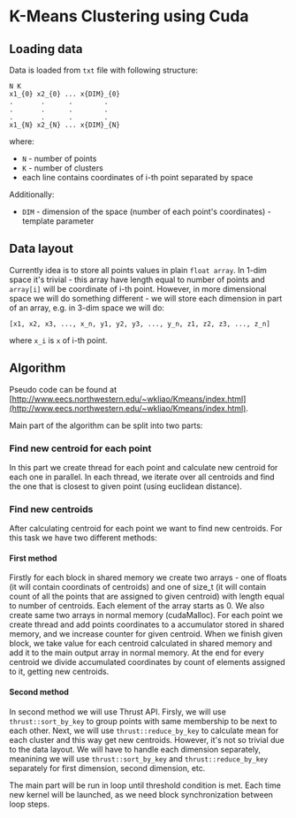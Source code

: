 # K-Means Clustering using Cuda

## Loading data

Data is loaded from `txt` file with following structure:

```
N K
x1_{0} x2_{0} ... x{DIM}_{0}
.       .      .        .
.       .      .        .
.       .      .        .
x1_{N} x2_{N} ... x{DIM}_{N}
```

where:

- `N` - number of points
- `K` - number of clusters
- each line contains coordinates of i-th point separated by space

Additionally:

- `DIM` - dimension of the space (number of each point's coordinates) - template parameter

## Data layout

Currently idea is to store all points values in plain `float array`.
In 1-dim space it's trivial - this array have length equal to number of points and `array[i]` will be coordinate of i-th point.
However, in more dimensional space we will do something different - we will store each dimension in part of an array, e.g. in 3-dim space we will do:

```
[x1, x2, x3, ..., x_n, y1, y2, y3, ..., y_n, z1, z2, z3, ..., z_n]
```

where `x_i` is `x` of i-th point.

## Algorithm

Pseudo code can be found at [http://www.eecs.northwestern.edu/~wkliao/Kmeans/index.html](http://www.eecs.northwestern.edu/~wkliao/Kmeans/index.html).

Main part of the algorithm can be split into two parts:

### Find new centroid for each point

In this part we create thread for each point and calculate new centroid for each one in parallel. In each thread, we iterate over all centroids and find the one that is closest to given point (using euclidean distance).

### Find new centroids

After calculating centroid for each point we want to find new centroids. For this task we have two different methods:

#### First method

Firstly for each block in shared memory we create two arrays - one of floats (it will contain coordinats of centroids) and one of size_t (it will contain count of all the points that are assigned to given centroid) with length equal to number of centroids. Each element of the array starts as 0. We also create same two arrays in normal memory (cudaMalloc).
For each point we create thread and add points coordinates to a accumulator stored in shared memory, and we increase counter for given centroid.
When we finish given block, we take value for each centroid calculated in shared memory and add it to the main output array in normal memory. At the end for every centroid we divide accumulated coordinates by count of elements assigned to it, getting new centroids.

#### Second method

In second method we will use Thrust API. Firsly, we will use `thrust::sort_by_key` to group points with same membership to be next to each other. Next, we will use `thrust::reduce_by_key` to calculate mean for each cluster and this way get new centroids.
However, it's not so trivial due to the data layout. We will have to handle each dimension separately, meanining we will use `thrust::sort_by_key` and `thrust::reduce_by_key` separately for first dimension, second dimension, etc.

The main part will be run in loop until threshold condition is met. Each time new kernel will be launched, as we need block synchronization between loop steps.

